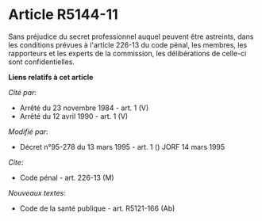 # Article R5144-11

Sans préjudice du secret professionnel auquel peuvent être astreints, dans les conditions prévues à l'article 226-13 du code
pénal, les membres, les rapporteurs et les experts de la commission, les délibérations de celle-ci sont confidentielles.

**Liens relatifs à cet article**

_Cité par_:

  - Arrêté du 23 novembre 1984 - art. 1 (V)
  - Arrêté du 12 avril 1990 - art. 1 (V)

_Modifié par_:

  - Décret n°95-278 du 13 mars 1995 - art. 1 () JORF 14 mars 1995

_Cite_:

  - Code pénal - art. 226-13 (M)

_Nouveaux textes_:

  - Code de la santé publique - art. R5121-166 (Ab)
